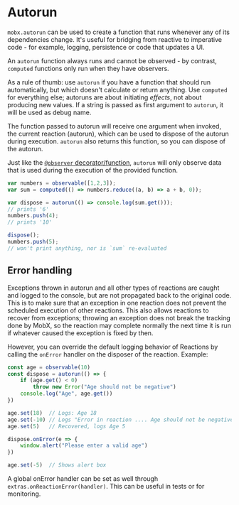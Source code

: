 # Autorun

`mobx.autorun` can be used to create a function that runs whenever any of its dependencies change. It's useful for bridging from reactive to imperative code - for example, logging, persistence or code that updates a UI.

An `autorun` function always runs and cannot be observed - by contrast, `computed` functions only run when they have observers.

As a rule of thumb: use `autorun` if you have a function that should run automatically, but which doesn't calculate or return anything. Use `computed` for everything else; autoruns are about initiating _effects_, not about producing new values.
If a string is passed as first argument to `autorun`, it will be used as debug name.

The function passed to autorun will receive one argument when invoked, the current reaction (autorun), which can be used to dispose of the autorun during execution. `autorun` also returns this function, so you can dispose of the autorun.

Just like the [`@observer` decorator/function](./observer-component.md), `autorun` will only observe data that is used during the execution of the provided function.

```javascript
var numbers = observable([1,2,3]);
var sum = computed(() => numbers.reduce((a, b) => a + b, 0));

var dispose = autorun(() => console.log(sum.get()));
// prints '6'
numbers.push(4);
// prints '10'

dispose();
numbers.push(5);
// won't print anything, nor is `sum` re-evaluated
```

## Error handling

Exceptions thrown in autorun and all other types of reactions are caught and logged to the console, but are not propagated back to the original code. This is to make sure that an exception in one reaction does not prevent the scheduled execution of other reactions.
This also allows reactions to recover from exceptions; throwing an exception does not break the tracking done by MobX,
so the reaction may complete normally the next time it is run if whatever caused the exception is fixed by then.

However, you can override the default logging behavior of Reactions by calling the `onError` handler on the disposer of the reaction.
Example:

```javascript
const age = observable(10)
const dispose = autorun(() => {
    if (age.get() < 0)
        throw new Error("Age should not be negative")
    console.log("Age", age.get())
})

age.set(18)  // Logs: Age 18
age.set(-10) // Logs "Error in reaction .... Age should not be negative
age.set(5)   // Recovered, logs Age 5

dispose.onError(e => {
    window.alert("Please enter a valid age")
})

age.set(-5)  // Shows alert box
```

A global onError handler can be set as well through `extras.onReactionError(handler)`. This can be useful in tests or for monitoring.
